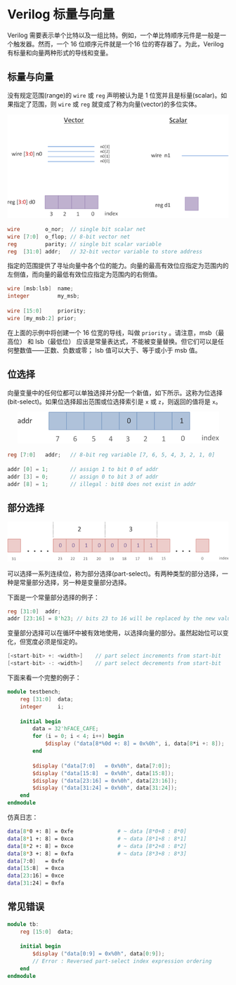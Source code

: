 # Verilog 标量与向量

Verilog 需要表示单个比特以及一组比特。例如，一个单比特顺序元件是一般是一个触发器。然而，一个 16 位顺序元件就是一个16 位的寄存器了。为此，Verilog 有标量和向量两种形式的导线和变量。

## 标量与向量

没有规定范围(range)的 `wire` 或 `reg` 声明被认为是 1 位宽并且是标量(scalar)。如果指定了范围，则 `wire` 或 `reg` 就变成了称为向量(vector)的多位实体。

<p style="text-align:center"><img src="./scalar-vector.png" alt="scalar-vector" style="zoom:100%;" /></p>

```verilog
wire        o_nor;  // single bit scalar net
wire [7:0]  o_flop; // 8-bit vector net
reg         parity; // single bit scalar variable
reg  [31:0] addr;   // 32-bit vector variable to store address
```

指定的范围提供了寻址向量中各个位的能力。向量的最高有效位应指定为范围内的左侧值，而向量的最低有效位应指定为范围内的右侧值。

```verilog
wire [msb:lsb]  name;
integer         my_msb;

wire [15:0]     priority;
wire [my_msb:2] prior;
```

在上面的示例中将创建一个 16 位宽的导线，叫做 `priority` 。请注意，msb（最高位） 和 lsb（最低位） 应该是常量表达式，不能被变量替换。但它们可以是任何整数值——正数、负数或零； lsb 值可以大于、等于或小于 msb 值。

## 位选择

向量变量中的任何位都可以单独选择并分配一个新值，如下所示。这称为位选择(bit-select)。如果位选择超出范围或位选择索引是 `x` 或 `z`，则返回的值将是 `x`。

<p style="text-align:center"><img src="./bit-select.png" alt="bit-select" style="zoom:100%;" /></p>

```verilog
reg [7:0]   addr;   // 8-bit reg variable [7, 6, 5, 4, 3, 2, 1, 0]

addr [0] = 1;       // assign 1 to bit 0 of addr
addr [3] = 0;       // assign 0 to bit 3 of addr
addr [8] = 1;       // illegal : bit8 does not exist in addr
```

## 部分选择

<p style="text-align:center"><img src="./part-select.png" alt="part-select" style="zoom:100%;" /></p>

可以选择一系列连续位，称为部分选择(part-select)。有两种类型的部分选择，一种是常量部分选择，另一种是变量部分选择。

下面是一个常量部分选择的例子：

```verilog
reg [31:0]  addr;
addr [23:16] = 8'h23; // bits 23 to 16 will be replaced by the new value 'h23 -> constant part-select
```

变量部分选择可以在循环中被有效地使用，以选择向量的部分。虽然起始位可以变化，但宽度必须是恒定的。

```verilog
[<start-bit> +: <width>]    // part select increments from start-bit
[<start-bit> -: <width>]    // part select decrements from start-bit
```

下面来看一个完整的例子：

```verilog
module testbench;
    reg [31:0]  data;
    integer     i;

    initial begin
        data = 32'hFACE_CAFE;
        for (i = 0; i < 4; i++) begin
            $display ("data[8*%0d +: 8] = 0x%0h", i, data[8*i +: 8]);
        end

        $display ("data[7:0]   = 0x%0h", data[7:0]);
        $display ("data[15:8]  = 0x%0h", data[15:8]);
        $display ("data[23:16] = 0x%0h", data[23:16]);
        $display ("data[31:24] = 0x%0h", data[31:24]);
    end
endmodule
```

仿真日志：

```bash
data[8*0 +: 8] = 0xfe              # ~ data [8*0+8 : 8*0]
data[8*1 +: 8] = 0xca              # ~ data [8*1+8 : 8*1]
data[8*2 +: 8] = 0xce              # ~ data [8*2+8 : 8*2]
data[8*3 +: 8] = 0xfa              # ~ data [8*3+8 : 8*3]
data[7:0]   = 0xfe
data[15:8]  = 0xca
data[23:16] = 0xce
data[31:24] = 0xfa
```

## 常见错误

```verilog
module tb:
    reg [15:0]  data;

    initial begin
        $display ("data[0:9] = 0x%0h", data[0:9]);
        // Error : Reversed part-select index expression ordering
    end
endmodule
```




